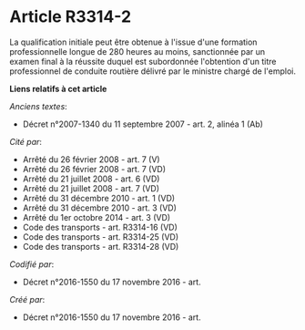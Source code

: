 # Article R3314-2

La qualification initiale peut être obtenue à l'issue d'une formation professionnelle longue de 280 heures au moins,
sanctionnée par un examen final à la réussite duquel est subordonnée l'obtention d'un titre professionnel de conduite
routière délivré par le ministre chargé de l'emploi.

**Liens relatifs à cet article**

_Anciens textes_:

  - Décret n°2007-1340 du 11 septembre 2007 - art. 2, alinéa 1  (Ab)

_Cité par_:

  - Arrêté du 26 février 2008 - art. 7 (V)
  - Arrêté du 26 février 2008 - art. 7 (VD)
  - Arrêté du 21 juillet 2008 - art. 6 (VD)
  - Arrêté du 21 juillet 2008 - art. 7 (VD)
  - Arrêté du 31 décembre 2010 - art. 1 (VD)
  - Arrêté du 31 décembre 2010 - art. 3 (VD)
  - Arrêté du 1er octobre 2014 - art. 3 (VD)
  - Code des transports - art. R3314-16 (VD)
  - Code des transports - art. R3314-25 (VD)
  - Code des transports - art. R3314-28 (VD)

_Codifié par_:

  - Décret n°2016-1550 du 17 novembre 2016 - art.

_Créé par_:

  - Décret n°2016-1550 du 17 novembre 2016 - art.
